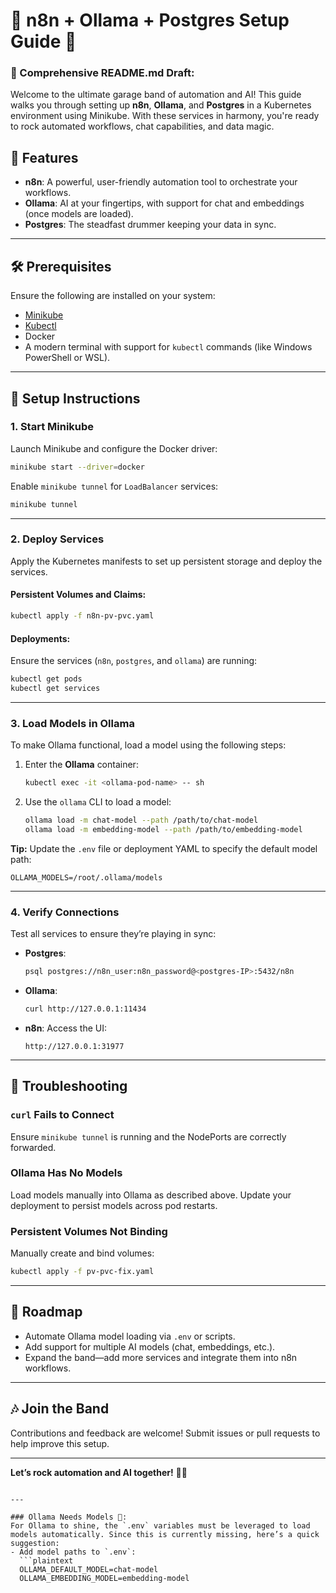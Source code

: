 # 🚀 n8n + Ollama + Postgres Setup Guide 🎵
### 🎼 Comprehensive README.md Draft:
Welcome to the ultimate garage band of automation and AI! This guide walks you through setting up **n8n**, **Ollama**, and **Postgres** in a Kubernetes environment using Minikube. With these services in harmony, you're ready to rock automated workflows, chat capabilities, and data magic.

## 🎸 Features
- **n8n**: A powerful, user-friendly automation tool to orchestrate your workflows.
- **Ollama**: AI at your fingertips, with support for chat and embeddings (once models are loaded).
- **Postgres**: The steadfast drummer keeping your data in sync.

---

## 🛠️ Prerequisites
Ensure the following are installed on your system:
- [Minikube](https://minikube.sigs.k8s.io/docs/start/)
- [Kubectl](https://kubernetes.io/docs/tasks/tools/)
- Docker
- A modern terminal with support for `kubectl` commands (like Windows PowerShell or WSL).

---

## 🎤 Setup Instructions

### 1. **Start Minikube**
Launch Minikube and configure the Docker driver:
```bash
minikube start --driver=docker
```

Enable `minikube tunnel` for `LoadBalancer` services:
```bash
minikube tunnel
```

---

### 2. **Deploy Services**
Apply the Kubernetes manifests to set up persistent storage and deploy the services.

#### Persistent Volumes and Claims:
```bash
kubectl apply -f n8n-pv-pvc.yaml
```

#### Deployments:
Ensure the services (`n8n`, `postgres`, and `ollama`) are running:
```bash
kubectl get pods
kubectl get services
```

---

### 3. **Load Models in Ollama**
To make Ollama functional, load a model using the following steps:
1. Enter the **Ollama** container:
   ```bash
   kubectl exec -it <ollama-pod-name> -- sh
   ```

2. Use the `ollama` CLI to load a model:
   ```bash
   ollama load -m chat-model --path /path/to/chat-model
   ollama load -m embedding-model --path /path/to/embedding-model
   ```

**Tip:** Update the `.env` file or deployment YAML to specify the default model path:
```plaintext
OLLAMA_MODELS=/root/.ollama/models
```

---

### 4. **Verify Connections**
Test all services to ensure they’re playing in sync:
- **Postgres**:
  ```bash
  psql postgres://n8n_user:n8n_password@<postgres-IP>:5432/n8n
  ```
- **Ollama**:
  ```bash
  curl http://127.0.0.1:11434
  ```
- **n8n**:
  Access the UI:
  ```plaintext
  http://127.0.0.1:31977
  ```

---

## 🎷 Troubleshooting
### `curl` Fails to Connect
Ensure `minikube tunnel` is running and the NodePorts are correctly forwarded.

### Ollama Has No Models
Load models manually into Ollama as described above. Update your deployment to persist models across pod restarts.

### Persistent Volumes Not Binding
Manually create and bind volumes:
```bash
kubectl apply -f pv-pvc-fix.yaml
```

---

## 🥁 Roadmap
- Automate Ollama model loading via `.env` or scripts.
- Add support for multiple AI models (chat, embeddings, etc.).
- Expand the band—add more services and integrate them into n8n workflows.

---

## 🎶 Join the Band
Contributions and feedback are welcome! Submit issues or pull requests to help improve this setup.

---

**Let’s rock automation and AI together!** 🎸🔥
```

---

### Ollama Needs Models 🎤:
For Ollama to shine, the `.env` variables must be leveraged to load models automatically. Since this is currently missing, here’s a quick suggestion:
- Add model paths to `.env`:
  ```plaintext
  OLLAMA_DEFAULT_MODEL=chat-model
  OLLAMA_EMBEDDING_MODEL=embedding-model
  ```
